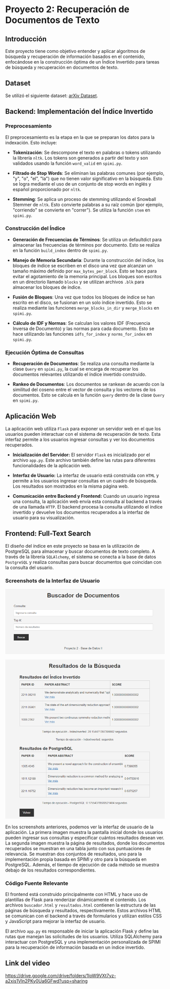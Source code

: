 # Proyecto 2: Recuperación de Documentos de Texto

## Introducción
Este proyecto tiene como objetivo entender y aplicar algoritmos de búsqueda y recuperación de información basados en el contenido, enfocándose en la construcción óptima de un Índice Invertido para tareas de búsqueda y recuperación en documentos de texto.

## Dataset
Se utilizó el siguiente dataset: [arXiv Dataset](https://www.kaggle.com/datasets/Cornell-University/arxiv).

## Backend: Implementación del Índice Invertido

### Preprocesamiento

El preprocesamiento es la etapa en la que se preparan los datos para la indexación. Esto incluye:

- **Tokenización**: Se descompone el texto en palabras o tokens utilizando la librería `nltk`. Los tokens son generados a partir del texto y son validados usando la función `word_valid` en `spimi.py`.

- **Filtrado de Stop Words**: Se eliminan las palabras comunes (por ejemplo, "y", "o", "el", "la") que no tienen valor significativo en la búsqueda. Esto se logra mediante el uso de un conjunto de stop words en inglés y español proporcionado por `nltk`.

- **Stemming**: Se aplica un proceso de stemming utilizando el Snowball Stemmer de `nltk`. Esto convierte palabras a su raíz común (por ejemplo, "corriendo" se convierte en "correr"). Se utiliza la función `stem` en `spimi.py`.

### Construcción del Índice

- **Generación de Frecuencias de Términos**: Se utiliza un defaultdict para almacenar las frecuencias de términos por documento. Esto se realiza en la función `build_index` dentro de `spimi.py`.

- **Manejo de Memoria Secundaria**: Durante la construcción del índice, los bloques de índice se escriben en el disco una vez que alcanzan un tamaño máximo definido por `max_bytes_per_block`. Esto se hace para evitar el agotamiento de la memoria principal. Los bloques son escritos en un directorio llamado `blocks` y se utilizan archivos `.blk` para almacenar los bloques de índice.

- **Fusión de Bloques**: Una vez que todos los bloques de índice se han escrito en el disco, se fusionan en un solo índice invertido. Esto se realiza mediante las funciones `merge_blocks_in_dir` y `merge_blocks` en `spimi.py`.

- **Cálculo de IDF y Normas**: Se calculan los valores IDF (Frecuencia Inversa de Documento) y las normas para cada documento. Esto se hace utilizando las funciones `idfs_for_index` y `norms_for_index` en `spimi.py`.

### Ejecución Óptima de Consultas

- **Recuperación de Documentos**: Se realiza una consulta mediante la clase `Query` en `spimi.py`, la cual se encarga de recuperar los documentos relevantes utilizando el índice invertido construido.

- **Rankeo de Documentos**: Los documentos se rankean de acuerdo con la similitud del coseno entre el vector de consulta y los vectores de los documentos. Esto se calcula en la función `query` dentro de la clase `Query` en `spimi.py`.


## Aplicación Web

La aplicación web utiliza `Flask` para exponer un servidor web en el que los usuarios pueden interactuar con el sistema de recuperación de texto. Esta interfaz permite a los usuarios ingresar consultas y ver los documentos recuperados.

- **Inicialización del Servidor:** El servidor `Flask` es inicializado por el archivo `app.py`. Este archivo también define las rutas para diferentes funcionalidades de la aplicación web.

- **Interfaz de Usuario:** La interfaz de usuario está construida con `HTML` y permite a los usuarios ingresar consultas en un cuadro de búsqueda. Los resultados son mostrados en la misma página web.

- **Comunicación entre Backend y Frontend:** Cuando un usuario ingresa una consulta, la aplicación web envía esta consulta al backend a través de una llamada `HTTP`. El backend procesa la consulta utilizando el índice invertido y devuelve los documentos recuperados a la interfaz de usuario para su visualización.

## Frontend: Full-Text Search

El diseño del índice en este proyecto se basa en la utilización de PostgreSQL para almacenar y buscar documentos de texto completo. A través de la librería `SQLAlchemy`, el sistema se conecta a la base de datos `PostgreSQL` y realiza consultas para buscar documentos que coincidan con la consulta del usuario. 


### Screenshots de la Interfaz de Usuario

![Grafico 1](static/front1.png)

![Grafico 2](static/front2.png)

En los screenshots anteriores, podemos ver la interfaz de usuario de la aplicación. La primera imagen muestra la pantalla inicial donde los usuarios pueden ingresar sus consultas y especificar cuántos resultados desean ver. La segunda imagen muestra la página de resultados, donde los documentos recuperados se muestran en una tabla junto con sus puntuaciones de relevancia. Se muestran dos conjuntos de resultados, uno para la implementación propia basada en SPIMI y otro para la búsqueda en PostgreSQL. Además, el tiempo de ejecución de cada método se muestra debajo de los resultados correspondientes.

### Código Fuente Relevante

El frontend está construido principalmente con HTML y hace uso de plantillas de Flask para renderizar dinámicamente el contenido. Los archivos `buscador.html` y `resultados.html` contienen la estructura de las páginas de búsqueda y resultados, respectivamente. Estos archivos HTML se comunican con el backend a través de formularios y utilizan estilos CSS y JavaScript para mejorar la interfaz de usuario.

El archivo `app.py` es responsable de iniciar la aplicación Flask y define las rutas que manejan las solicitudes de los usuarios. Utiliza SQLAlchemy para interactuar con PostgreSQL y una implementación personalizada de SPIMI para la recuperación de información basada en un índice invertido.


## Link del video

https://drive.google.com/drive/folders/1loW9VXt7yz-a2xis1Vln2PKy0Ua6GFwd?usp=sharing
